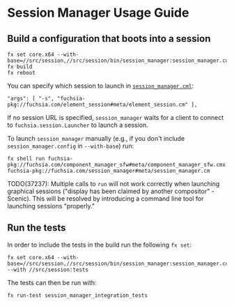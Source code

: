 # Session Manager Usage Guide

## Build a configuration that boots into a session

```
fx set core.x64 --with-base=//src/session,//src/session/bin/session_manager:session_manager.config
fx build
fx reboot
```

You can specify which session to launch in [`session_manager.cml`](session_manager/meta/session_manager.cml):
```
"args": [ "-s", "fuchsia-pkg://fuchsia.com/element_session#meta/element_session.cm" ],
```

If no session URL is specified, `session_manager` waits for a client to connect
to `fuchsia.session.Launcher` to launch a session.

To launch `session_manager` manually (e.g., if you don't include
`session_manager.config` in `--with-base`) run:
```
fx shell run fuchsia-pkg://fuchsia.com/component_manager_sfw#meta/component_manager_sfw.cmx fuchsia-pkg://fuchsia.com/session_manager#meta/session_manager.cm
```

TODO(37237): Multiple calls to `run` will not work correctly when launching
graphical sessions ("display has been claimed by another compositor" - Scenic).
This will be resolved by introducing a command line tool for launching sessions
"properly."

## Run the tests

In order to include the tests in the build run the following `fx set`:
```
fx set core.x64 --with-base=//src/session,//src/session/bin/session_manager:session_manager.config --with //src/session:tests
```
The tests can then be run with:
```
fx run-test session_manager_integration_tests
```
